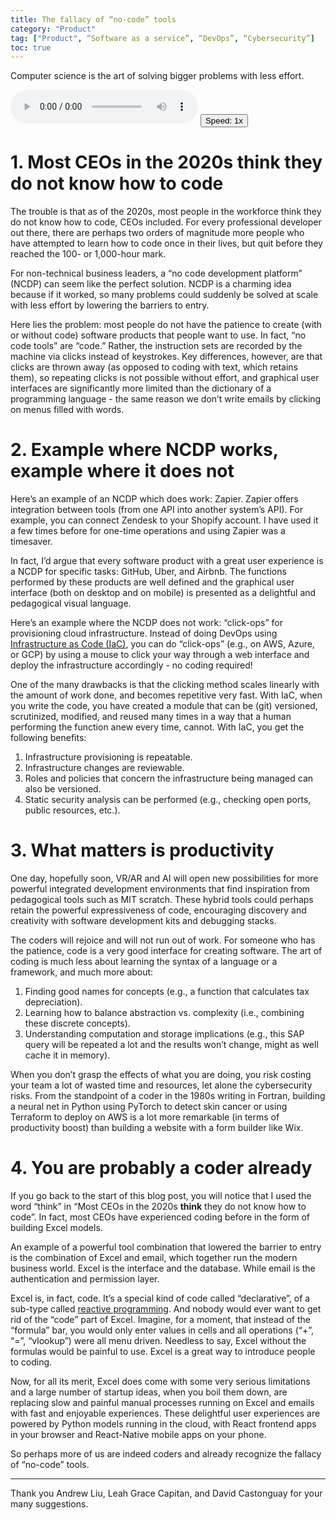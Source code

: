 ```yaml
---
title: The fallacy of “no-code” tools
category: "Product"
tag: ["Product", “Software as a service”, “DevOps”, “Cybersecurity”]
toc: true
---
```


Computer science is the art of solving bigger problems with less effort.

<span><audio id="myAudio" controls>
    <source src="/assets/audio/the-fallacy-of-no-code-tools.ogg" type="audio/ogg">
    <source src="/assets/audio/the-fallacy-of-no-code-tools.mp3" type="audio/mpeg">
  </audio>
  <button class="btn btn--small" id="video-player-playback-rate-control" style="border-color=none !important;border-collapse: separate !important;">Speed: <span id="current-rate">1</span>x</button></span>

# 1. Most CEOs in the 2020s think they do not know how to code

The trouble is that as of the 2020s, most people in the workforce think they do not know how to code, CEOs included. For every professional developer out there, there are perhaps two orders of magnitude more people who have attempted to learn how to code once in their lives, but quit before they reached the 100- or 1,000-hour mark. 

For non-technical business leaders, a “no code development platform” (NCDP) can seem like the perfect solution. NCDP is a charming idea because if it worked, so many problems could suddenly be solved at scale with less effort by lowering the barriers to entry.

Here lies the problem: most people do not have the patience to create (with or without code) software products that people want to use. In fact, “no code tools” are “code.” Rather, the instruction sets are recorded by the machine via clicks instead of keystrokes. Key differences, however, are that clicks are thrown away (as opposed to coding with text, which retains them), so repeating clicks is not possible without effort, and graphical user interfaces are significantly more limited than the dictionary of a programming language - the same reason we don’t write emails by clicking on menus filled with words.

# 2. Example where NCDP works, example where it does not

Here’s an example of an NCDP which does work: Zapier. Zapier offers integration between tools (from one API into another system’s API). For example, you can connect Zendesk to your Shopify account. I have used it a few times before for one-time operations and using Zapier was a timesaver. 

In fact, I’d argue that every software product with a great user experience is a NCDP for specific tasks: GitHub, Uber, and Airbnb. The functions performed by these products are well defined and the graphical user interface (both on desktop and on mobile) is presented as a delightful and pedagogical visual language.

Here’s an example where the NCDP does not work: “click-ops” for provisioning cloud infrastructure. Instead of doing DevOps using [Infrastructure as Code (IaC)](https://en.wikipedia.org/wiki/Infrastructure_as_code), you can do “click-ops” (e.g., on AWS, Azure, or GCP) by using a mouse to click your way through a web interface and deploy the infrastructure accordingly - no coding required! 

One of the many drawbacks is that the clicking method scales linearly with the amount of work done, and becomes repetitive very fast. With IaC, when you write the code, you have created a module that can be (git) versioned, scrutinized, modified, and reused many times in a way that a human performing the function anew every time, cannot. With IaC, you get the following benefits:

1. Infrastructure provisioning is repeatable.
2. Infrastructure changes are reviewable.
3. Roles and policies that concern the infrastructure being managed can also be versioned.
4. Static security analysis can be performed (e.g., checking open ports, public resources, etc.).
 
# 3. What matters is productivity

One day, hopefully soon, VR/AR and AI will open new possibilities for more powerful integrated development environments that find inspiration from pedagogical tools such as MIT scratch. These hybrid tools could perhaps retain the powerful expressiveness of code, encouraging discovery and creativity with software development kits and debugging stacks.

The coders will rejoice and will not run out of work. For someone who has the patience, code is a very good interface for creating software. The art of coding is much less about learning the syntax of a language or a framework, and much more about:

1. Finding good names for concepts (e.g., a function that calculates tax depreciation).
2. Learning how to balance abstraction vs. complexity (i.e., combining these discrete concepts).
3. Understanding computation and storage implications (e.g., this SAP query will be repeated a lot and the results won’t change, might as well cache it in memory). 

When you don’t grasp the effects of what you are doing, you risk costing your team a lot of wasted time and resources, let alone the cybersecurity risks. From the standpoint of a coder in the 1980s writing in Fortran, building a neural net in Python using PyTorch to detect skin cancer or using Terraform to deploy on AWS is a lot more remarkable (in terms of productivity boost) than building a website with a form builder like Wix. 

# 4. You are probably a coder already

If you go back to the start of this blog post, you will notice that I used the word “think” in “Most CEOs in the 2020s **think** they do not know how to code”. In fact, most CEOs have experienced coding before in the form of building Excel models.

An example of a powerful tool combination that lowered the barrier to entry is the combination of Excel and email, which together run the modern business world. Excel is the interface and the database. While email is the authentication and permission layer.

Excel is, in fact, code. It’s a special kind of code called “declarative”, of a sub-type called [reactive programming](https://en.wikipedia.org/wiki/Reactive_programming). And nobody would ever want to get rid of the “code” part of Excel. Imagine, for a moment, that instead of the “formula” bar, you would only enter values in cells and all operations (“+”, “=”, “vlookup”) were all menu driven. Needless to say, Excel without the formulas would be painful to use. Excel is a great way to introduce people to coding.

Now, for all its merit, Excel does come with some very serious limitations and a large number of startup ideas, when you boil them down, are replacing slow and painful manual processes running on Excel and emails with fast and enjoyable experiences. These delightful user experiences are powered by Python models running in the cloud, with React frontend apps in your browser and React-Native mobile apps on your phone.

So perhaps more of us are indeed coders and already recognize the fallacy of “no-code” tools.

-----

Thank you Andrew Liu, Leah Grace Capitan, and David Castonguay for your many suggestions.